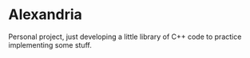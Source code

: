 # Alexandria
Personal project, just developing a little library of C++ code to practice implementing some stuff.
